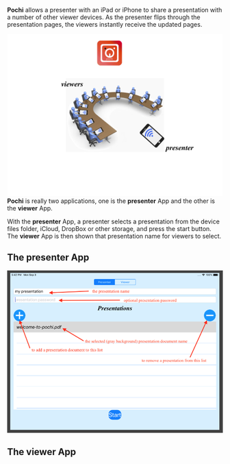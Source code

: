
**Pochi** allows a presenter with an iPad or iPhone to share a presentation with a number of other viewer devices. 
As the presenter flips through the presentation pages, the viewers instantly receive the updated pages.


![overview](images/overview.png)
**Pochi** is really two applications, one is the **presenter** App and the other is the **viewer** App.

With the **presenter** App, a presenter selects a presentation from the device files folder, iCloud, DropBox or other storage, 
and press the start button. The **viewer** App is then shown that presentation name for viewers to select.

## The presenter App

![presenter](images/presenterpage1.png)





## The viewer App



 
